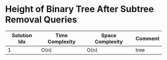 # Height of Binary Tree After Subtree Removal Queries

| Solution Idx | Time Complexity | Space Complexity | Comment |
| ------------ | --------------- | ---------------- | ------- |
| 1            | O(n)            | O(n)             | tree    |
